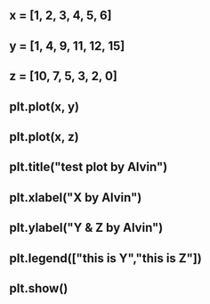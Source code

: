 ## x = [1, 2, 3, 4, 5, 6]
## y = [1, 4, 9, 11, 12, 15]
## z = [10, 7, 5, 3, 2, 0]
## plt.plot(x, y)
## plt.plot(x, z)
## plt.title("test plot by Alvin")
## plt.xlabel("X by Alvin")
## plt.ylabel("Y & Z by Alvin")
## plt.legend(["this is Y","this is Z"])
## plt.show()
